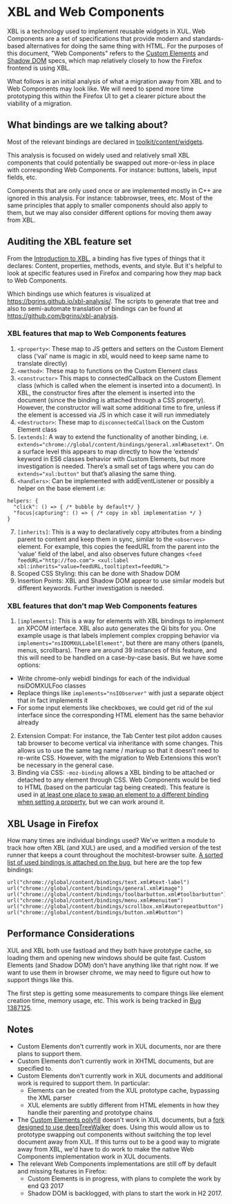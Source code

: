
# XBL and Web Components

XBL is a technology used to implement reusable widgets in XUL. Web Components are a set of specifications that provide modern and standards-based alternatives for doing the same thing with HTML. For the purposes of this document, "Web Components" refers to the [Custom Elements](https://w3c.github.io/webcomponents/spec/custom/) and [Shadow DOM](https://w3c.github.io/webcomponents/spec/shadow/) specs, which map relatively closely to how the Firefox frontend is using XBL.

What follows is an initial analysis of what a migration away from XBL and to Web Components may look like. We will need to spend more time prototyping this within the Firefox UI to get a clearer picture about the viability of a migration.

## What bindings are we talking about?

Most of the relevant bindings are declared in [toolkit/content/widgets](https://github.com/mozilla/gecko-dev/tree/master/toolkit/content/widgets).

This analysis is focused on widely used and relatively small XBL components that could potentially be swapped out more-or-less in place with corresponding Web Components. For instance: buttons, labels, input fields, etc.

Components that are only used once or are implemented mostly in C++ are ignored in this analysis. For instance: tabbrowser, trees, etc. Most of the same principles that apply to smaller components should also apply to them, but we may also consider different options for moving them away from XBL.

## Auditing the XBL feature set

From the [Introduction to XBL](https://developer.mozilla.org/en-US/docs/Mozilla/Tech/XUL/Tutorial/Introduction_to_XBL), a binding has five types of things that it declares: Content, properties, methods, events, and style.  But it's helpful to look at specific features used in Firefox and comparing how they map back to Web Components.

Which bindings use which features is visualized at https://bgrins.github.io/xbl-analysis/. The scripts to generate that tree and also to semi-automate translation of bindings can be found at https://github.com/bgrins/xbl-analysis.

### XBL features that map to Web Components features

1. `<property>`: These map to JS getters and setters on the Custom Element class (‘val’ name is magic in xbl, would need to keep same name to translate directly)
2. `<method>`: These map to functions on the Custom Element class
3. `<constructor>` This maps to connectedCallback on the Custom Element class (which is called when the element is inserted into a document).
In XBL, the constructor fires after the element is inserted into the document (since the binding is attached through a CSS property).  However, the constructor will wait some additional time to fire, unless if the element is accessed via JS in which case it will run immediately
4. `<destructor>`: These map to `disconnectedCallback` on the Custom Element class
5. `[extends]`: A way to extend the functionality of another binding, i.e. `extends="chrome://global/content/bindings/general.xml#basetext"`. On a surface level this appears to map directly to how the ‘extends’ keyword in ES6 classes behavior with Custom Elements, but more investigation is needed.  There’s a small set of tags where you can do `extends="xul:button"` but that’s aliasing the same thing.
6. `<handlers>`: Can be implemented with addEventListener or possibly a helper on the base element i.e:
```
helpers: {
  "click": () => { /* bubble by default*/ }
  "focus|capturing": () => { /* copy in xbl implementation */ }
}
```
7. `[inherits]`: This is a way to declaratively copy attributes from a binding parent to content and keep them in sync, similar to the `<observes>` element. For example, this copies the feedURL from the parent into the 'value' field of the label, and also observes future changes
`<feed feedURL="http://foo.com">
<xul:label xbl:inherits="value=feedURL,tooltiptext=feedURL">`
8. Scoped CSS Styling: this can be done with Shadow DOM
9. Insertion Points: XBL and Shadow DOM appear to use similar models but different keywords. Further investigation is needed.

### XBL features that don't map Web Components features

1. `[implements]`: This is a way for elements with XBL bindings to implement an XPCOM interface.  XBL also auto generates the Qi bits for you. One example usage is that labels implement complex cropping behavior via `implements="nsIDOMXULLabelElement"`, but there are many others (panels, menus, scrollbars). There are around 39 instances of this feature, and this will need to be handled on a case-by-case basis. But we have some options:

  * Write chrome-only webidl bindings for each of the individual nsiDOMXULFoo classes
  * Replace things like `implements="nsIObserver"` with just a separate object that in fact implements it
  * For some input elements like checkboxes, we could get rid of the xul interface since the corresponding HTML element has the same behavior already

2. Extension Compat: For instance, the Tab Center test pilot addon causes tab browser to become vertical via inheritance with some changes.  This allows us to use the same tag name / markup so that it doesn’t need to re-write CSS. However, with the migration to Web Extensions this won’t be necessary in the general case.
3. Binding via CSS: `-moz-binding` allows a XBL binding to be attached or detached to any element through CSS.  Web Components would be tied to HTML (based on the particular tag being created). This feature is used in [at least one place to swap an element to a different binding when setting a property](http://searchfox.org/mozilla-central/rev/7cc377ce3f0a569c5c9b362d589705cd4fecc0ac/toolkit/content/widgets/text.xml#47), but we can work around it.

## XBL Usage in Firefox

How many times are individual bindings used?  We've written a module to track how often XBL (and XUL) are used, and a modified version of the test runner that keeps a count throughout the mochitest-browser suite. [A sorted list of used bindings is attached on the bug](https://bugzilla.mozilla.org/show_bug.cgi?id=1376546), but here are the top few bindings:

    url("chrome://global/content/bindings/text.xml#text-label")
    url("chrome://global/content/bindings/general.xml#image")
    url("chrome://global/content/bindings/toolbarbutton.xml#toolbarbutton")
    url("chrome://global/content/bindings/menu.xml#menuitem")
    url("chrome://global/content/bindings/scrollbox.xml#autorepeatbutton")
    url("chrome://global/content/bindings/button.xml#button")

## Performance Considerations

XUL and XBL both use fastload and they both have prototype cache, so loading them and opening new windows should be quite fast. Custom Elements (and Shadow DOM) don't have anything like that right now. If we want to use them in browser chrome, we may need to figure out how to support things like this.

The first step is getting some measurements to compare things like element creation time, memory usage, etc. This work is being tracked in [Bug 1387125](https://bugzilla.mozilla.org/show_bug.cgi?id=1387125).

## Notes

* Custom Elements don't currently work in XUL documents, nor are there plans to support them.
* Custom Elements don't currently work in XHTML documents, but are specified to.
* Custom Elements don't currently work in XUL documents and additional work is required to support them. In particular:
  * Elements can be created from the XUL prototype cache, bypassing the XML parser
  * XUL elements are subtly different from HTML elements in how they handle their parenting and prototype chains
* The [Custom Elements polyfill](https://github.com/webcomponents/custom-elements) doesn't work in XUL documents, but a [fork designed to use deepTreeWalker](https://github.com/webcomponents/custom-elements/compare/master...bgrins:firefox-browser-chrome?expand=1) does. Using this would allow us to prototype swapping out components without switching the top level document away from XUL. If this turns out to be a good way to migrate away from XBL, we'd have to do work to make the native Web Components implementation work in XUL documents.
* The relevant Web Components implementations are still off by default and missing features in Firefox:
  * Custom Elements is in progress, with plans to complete the work by end Q3 2017
  * Shadow DOM is backlogged, with plans to start the work in H2 2017.
